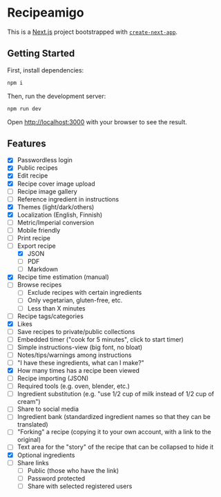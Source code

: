 # Recipeamigo

This is a [Next.js](https://nextjs.org/) project bootstrapped with [`create-next-app`](https://github.com/vercel/next.js/tree/canary/packages/create-next-app).

## Getting Started

First, install dependencies:

```bash
npm i
```

Then, run the development server:

```bash
npm run dev
```

Open [http://localhost:3000](http://localhost:3000) with your browser to see the result.

## Features

- [X] Passwordless login
- [X] Public recipes
- [X] Edit recipe
- [X] Recipe cover image upload
- [ ] Recipe image gallery
- [ ] Reference ingredient in instructions
- [X] Themes (light/dark/others)
- [X] Localization (English, Finnish)
- [ ] Metric/Imperial conversion
- [ ] Mobile friendly
- [ ] Print recipe
- [ ] Export recipe
  - [X] JSON
  - [ ] PDF
  - [ ] Markdown
- [X] Recipe time estimation (manual)
- [ ] Browse recipes
  - [ ] Exclude recipes with certain ingredients
  - [ ] Only vegetarian, gluten-free, etc.
  - [ ] Less than X minutes
- [ ] Recipe tags/categories
- [X] Likes
- [ ] Save recipes to private/public collections
- [ ] Embedded timer ("cook for 5 minutes", click to start timer)
- [ ] Simple instructions-view (big font, no bloat)
- [ ] Notes/tips/warnings among instructions
- [ ] "I have these ingredients, what can I make?"
- [X] How many times has a recipe been viewed
- [ ] Recipe importing (JSON)
- [ ] Required tools (e.g. oven, blender, etc.)
- [ ] Ingredient substitution (e.g. "use 1/2 cup of milk instead of 1/2 cup of cream")
- [ ] Share to social media
- [ ] Ingredient bank (standardized ingredient names so that they can be translated)
- [ ] "Forking" a recipe (copying it to your own account, with a link to the original)
- [ ] Text area for the "story" of the recipe that can be collapsed to hide it
- [X] Optional ingredients
- [ ] Share links
  - [ ] Public (those who have the link)
  - [ ] Password protected
  - [ ] Share with selected registered users
